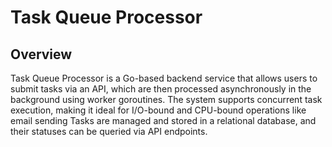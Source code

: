 # Task Queue Processor

## Overview

Task Queue Processor is a Go-based backend service that allows users to submit tasks via an API, which are then processed asynchronously in the background using worker goroutines. The system supports concurrent task execution, making it ideal for I/O-bound and CPU-bound operations like email sending Tasks are managed and stored in a relational database, and their statuses can be queried via API endpoints.
